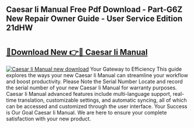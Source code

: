 ## Caesar Ii Manual Free Pdf Download - Part-G6Z New Repair Owner Guide - User Service Edition 21dHW

# <h2><a href="http://bc25185.oget.top/?id=Caesar+Ii+Manual">🔗Download New 👉🔴 Caesar Ii Manual</a></h2>

[![Caesar Ii Manual new download](https://i.imgur.com/5g1atiW.png)](http://bc25185.oget.top/?id=Caesar+Ii+Manual)
Your Gateway to Efficiency This guide explores the ways your new Caesar Ii Manual can streamline your workflow and boost productivity. Please Note the Serial Number Locate and record the serial number of your new Caesar Ii Manual for warranty purposes. Caesar Ii Manual advanced features include multi-language support, real-time translation, customizable settings, and automatic syncing, all of which can be accessed and customized through the user interface. Your Success is Our Goal Caesar Ii Manual. We are here to ensure your complete satisfaction with your new product.
